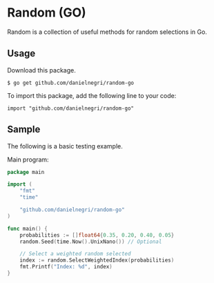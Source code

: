 # Random (GO)

Random is a collection of useful methods for random selections in Go.

## Usage

Download this package.

```
$ go get github.com/danielnegri/random-go
```

To import this package, add the following line to your code:

```
import "github.com/danielnegri/random-go"
```


## Sample

The following is a basic testing example.

Main program:

```go
package main

import (
	"fmt"
	"time"

	"github.com/danielnegri/random-go"
)

func main() {
	probabilities := []float64{0.35, 0.20, 0.40, 0.05}
	random.Seed(time.Now().UnixNano()) // Optional

	// Select a weighted random selected
	index := random.SelectWeightedIndex(probabilities)
	fmt.Printf("Index: %d", index)
}
```
